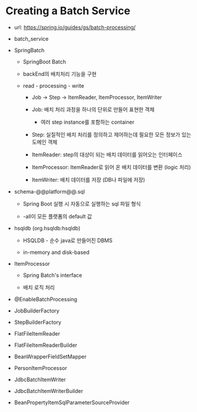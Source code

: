 # Creating a Batch Service

- url: <https://spring.io/guides/gs/batch-processing/>

- batch_service

- SpringBatch
  
  - SpringBoot Batch

  - backEnd의 배치처리 기능을 구현

  - read - processing - write

    - Job -> Step -> ItemReader, ItemProcessor, ItemWriter

    - Job: 배치 처리 과정을 하나의 단위로 만들어 표현한 객체

      - 여러 step instance를 포함하는 container

    - Step: 실질적인 배치 처리를 정의하고 제어하는데 필요한 모든 정보가 있는 도메인 객체

    - ItemReader: step의 대상이 되는 배치 데이터를 읽어오는 인터페이스

    - ItemProcessor: ItemReader로 읽어 온 배치 데이터를 변환 (logic 처리)

    - ItemWriter: 배치 데이터를 저장 (DB나 파일에 저장)

- schema-@@platform@@.sql

  - Spring Boot 실행 시 자동으로 실행하는 sql 파일 형식

  - -all이 모든 플랫폼의 default 값

- hsqldb (org.hsqldb:hsqldb)

  - HSQLDB - 순수 java로 만들어진 DBMS

  - in-memory and disk-based

- ItemProcessor

  - Spring Batch's interface

  - 배치 로직 처리

- @EnableBatchProcessing

- JobBuilderFactory

- StepBuilderFactory

- FlatFileItemReader

- FlatFileItemReaderBuilder

- BeanWrapperFieldSetMapper

- PersonItemProcessor

- JdbcBatchItemWriter

- JdbcBatchItemWriterBuilder

- BeanPropertyItemSqlParameterSourceProvider
